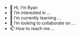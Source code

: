 - 👋 Hi, I’m Ryan
- 👀 I’m interested in ...
- 🌱 I’m currently learning ...
- 💞️ I’m looking to collaborate on ...
- 📫 How to reach me ...

<!---
thuanvoexecutionlab/thuanvoexecutionlab is a ✨ special ✨ repository because its `README.md` (this file) appears on your GitHub profile.
You can click the Preview link to take a look at your changes.
--->
